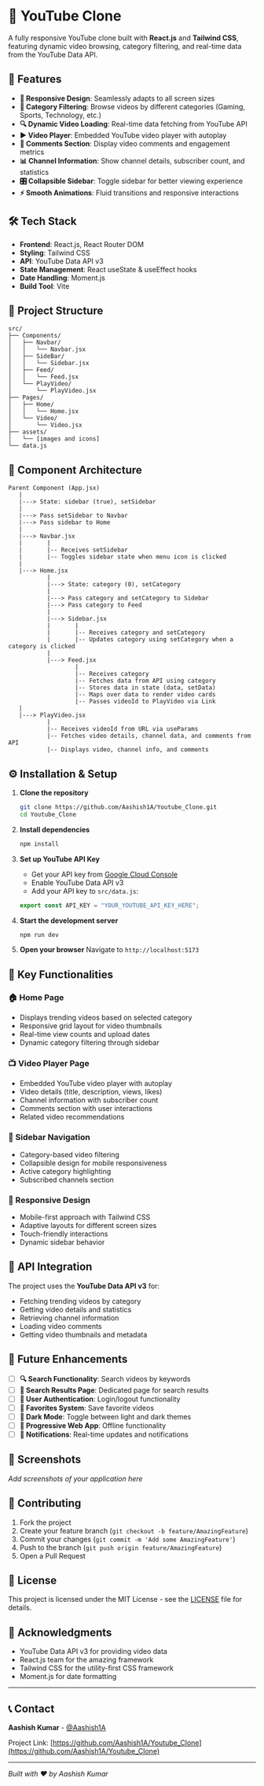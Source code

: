 # 🎥 YouTube Clone

A fully responsive YouTube clone built with **React.js** and **Tailwind CSS**, featuring dynamic video browsing, category filtering, and real-time data from the YouTube Data API.

## 🚀 Features

- **📱 Responsive Design**: Seamlessly adapts to all screen sizes
- **🎯 Category Filtering**: Browse videos by different categories (Gaming, Sports, Technology, etc.)
- **🔍 Dynamic Video Loading**: Real-time data fetching from YouTube API
- **▶️ Video Player**: Embedded YouTube video player with autoplay
- **💬 Comments Section**: Display video comments and engagement metrics
- **📊 Channel Information**: Show channel details, subscriber count, and statistics
- **🎛️ Collapsible Sidebar**: Toggle sidebar for better viewing experience
- **⚡ Smooth Animations**: Fluid transitions and responsive interactions

## 🛠️ Tech Stack

- **Frontend**: React.js, React Router DOM
- **Styling**: Tailwind CSS
- **API**: YouTube Data API v3
- **State Management**: React useState & useEffect hooks
- **Date Handling**: Moment.js
- **Build Tool**: Vite

## 📁 Project Structure

```
src/
├── Components/
│   ├── Navbar/
│   │   └── Navbar.jsx
│   ├── SideBar/
│   │   └── Sidebar.jsx
│   ├── Feed/
│   │   └── Feed.jsx
│   └── PlayVideo/
│       └── PlayVideo.jsx
├── Pages/
│   ├── Home/
│   │   └── Home.jsx
│   └── Video/
│       └── Video.jsx
├── assets/
│   └── [images and icons]
└── data.js
```

## 🔄 Component Architecture

```
Parent Component (App.jsx)
   |
   |---> State: sidebar (true), setSidebar
   |
   |---> Pass setSidebar to Navbar
   |---> Pass sidebar to Home
   |
   |---> Navbar.jsx
   |       |
   |       |-- Receives setSidebar
   |       |-- Toggles sidebar state when menu icon is clicked
   |
   |---> Home.jsx
           |
           |---> State: category (0), setCategory
           |
           |---> Pass category and setCategory to Sidebar
           |---> Pass category to Feed
           |
           |---> Sidebar.jsx
           |       |
           |       |-- Receives category and setCategory
           |       |-- Updates category using setCategory when a category is clicked
           |
           |---> Feed.jsx
                   |
                   |-- Receives category
                   |-- Fetches data from API using category
                   |-- Stores data in state (data, setData)
                   |-- Maps over data to render video cards
                   |-- Passes videoId to PlayVideo via Link
   |
   |---> PlayVideo.jsx
           |
           |-- Receives videoId from URL via useParams
           |-- Fetches video details, channel data, and comments from API
           |-- Displays video, channel info, and comments
```

## ⚙️ Installation & Setup

1. **Clone the repository**

   ```bash
   git clone https://github.com/Aashish1A/Youtube_Clone.git
   cd Youtube_Clone
   ```

2. **Install dependencies**

   ```bash
   npm install
   ```

3. **Set up YouTube API Key**

   - Get your API key from [Google Cloud Console](https://console.cloud.google.com/)
   - Enable YouTube Data API v3
   - Add your API key to `src/data.js`:

   ```javascript
   export const API_KEY = "YOUR_YOUTUBE_API_KEY_HERE";
   ```

4. **Start the development server**

   ```bash
   npm run dev
   ```

5. **Open your browser**
   Navigate to `http://localhost:5173`

## 🎯 Key Functionalities

### 🏠 Home Page

- Displays trending videos based on selected category
- Responsive grid layout for video thumbnails
- Real-time view counts and upload dates
- Dynamic category filtering through sidebar

### 📺 Video Player Page

- Embedded YouTube video player with autoplay
- Video details (title, description, views, likes)
- Channel information with subscriber count
- Comments section with user interactions
- Related video recommendations

### 🎨 Sidebar Navigation

- Category-based video filtering
- Collapsible design for mobile responsiveness
- Active category highlighting
- Subscribed channels section

### 📱 Responsive Design

- Mobile-first approach with Tailwind CSS
- Adaptive layouts for different screen sizes
- Touch-friendly interactions
- Dynamic sidebar behavior

## 🔧 API Integration

The project uses the **YouTube Data API v3** for:

- Fetching trending videos by category
- Getting video details and statistics
- Retrieving channel information
- Loading video comments
- Getting video thumbnails and metadata

## 🚀 Future Enhancements

- [ ] **🔍 Search Functionality**: Search videos by keywords
- [ ] **📄 Search Results Page**: Dedicated page for search results
- [ ] **👤 User Authentication**: Login/logout functionality
- [ ] **💾 Favorites System**: Save favorite videos
- [ ] **🌙 Dark Mode**: Toggle between light and dark themes
- [ ] **📱 Progressive Web App**: Offline functionality
- [ ] **🔔 Notifications**: Real-time updates and notifications

## 📱 Screenshots

_Add screenshots of your application here_

## 🤝 Contributing

1. Fork the project
2. Create your feature branch (`git checkout -b feature/AmazingFeature`)
3. Commit your changes (`git commit -m 'Add some AmazingFeature'`)
4. Push to the branch (`git push origin feature/AmazingFeature`)
5. Open a Pull Request

## 📄 License

This project is licensed under the MIT License - see the [LICENSE](LICENSE) file for details.

## 🙏 Acknowledgments

- YouTube Data API v3 for providing video data
- React.js team for the amazing framework
- Tailwind CSS for the utility-first CSS framework
- Moment.js for date formatting

---

## 📞 Contact

**Aashish Kumar** - [@Aashish1A](https://github.com/Aashish1A)

Project Link: [https://github.com/Aashish1A/Youtube_Clone](https://github.com/Aashish1A/Youtube_Clone)

---

_Built with ❤️ by Aashish Kumar_
